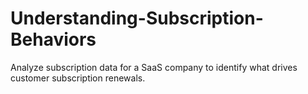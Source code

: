 # Understanding-Subscription-Behaviors
Analyze subscription data for a SaaS company to identify what drives customer subscription renewals.
